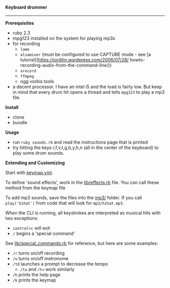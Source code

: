 #### Keyboard drummer

---

**Prerequisites**

- ruby 2.3
- mpg123 installed on the system for playing mp3s
- for recording
  - `lame`
  - `alsamixer` (must be configured to use CAPTURE mode - see [a tutorial](https://jordilin.wordpress.com/2006/07/28/
  howto-recording-audio-from-the-command-line/))
  - `arecord`
  - `ffmpeg`
  - ogg vorbis tools
- a decent processor. I have an intel i5 and the load is fairly low. But
keep in mind that every drum hit opens a thread and tells `mpg123` to play a
mp3 file. 

**Install**

- clone
- bundle

**Usage**

- run `ruby sounds.rb` and read the instructions page that is printed
- try hitting the keys r,f,v,t,g,b,y,h,n (all in the center of the keyboard) to play some drum sounds.

**Extending and Customizing**

Start with [keymap.yml](./keymap.yml).

To define 'sound effects', work in the [lib/effects.rb](lib/effects.rb) file.
You can call these method from the keymap file

To add mp3 sounds, save the files into the [mp3/](./mp3/) folder.
If you call `play('hihat')` from code that will look for `mp3/hihat.mp3`.

When the CLI is running, all keystrokes are interpreted as musical hits with
two exceptions:

  - `control+c` will exit
  - `/` begins a 'special command'

See [lib/special_commands.rb](./lib/special_commands.rb) for reference, but here
are some examples:

  - `/r` turns on/off recording
  - `/u` turns on/off metronome
  - `/td` launches a prompt to decrease the tempo
    - `/tu` and `/t=` work similarly
  - `/h` prints the help page
  - `/k` prints the keymap